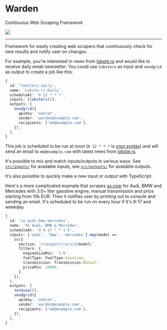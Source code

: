 # Warden

Continuous Web Scraping Framework

![](https://github.com/daGrevis/warden/workflows/warden/badge.svg)

---

Framework for easily creating web scrapers that continuously check for new
results and notify user on changes.

For example, you're interested in news from [lobste.rs](https://lobste.rs/) and
would like to receive daily email newsletter. You could use `lobsters` as input
and `sendgrid` as output to create a job like this:

```ts
{
  id: 'lobsters-daily',
  name: 'Lobste.rs Daily',
  scheduleAt: '0 12 * * *',
  inputs: [lobsters()],
  outputs: [
    sendgrid({
      apiKey: 'sekret',
      sender: 'warden@example.com',
      recipients: ['me@example.com'],
    }),
  ],
}
```

This job is scheduled to be run at noon (`0 12 * * *` is [cron
syntax](https://www.npmjs.com/package/node-schedule#cron-style-scheduling)) and
will send an email to `me@example.com` with latest news from
[lobste.rs](https://lobste.rs/).

It's possible to mix and match inputs/outputs in various ways. See
[`src/inputs/`](https://github.com/daGrevis/warden/tree/master/src/inputs) for
available inputs, see
[`src/outputs/`](https://github.com/daGrevis/warden/tree/master/src/outputs) for
available outputs.

It's also possible to quickly make a new input or output with TypeScript.

Here's a more complicated example that scrapes [ss.com](https://www.ss.com/) for
Audi, BMW and Mercedes with 3.0+ liter gasoline engine, manual transmission and
price starting from 10k EUR. Then it notifies user by printing out to console
and sending an email. It's scheduled to be run on every hour if it's 9-17 and
weekday.

```ts
{
  id: 'ss-audi-bmw-mercedes',
  name: 'SS Audi, BMW & Mercedes',
  scheduleAt: '0 9-17 * * 1-5',
  inputs: ['audi', 'bmw', 'mercedes'].map(model =>
    ss({
      section: `transport/cars/${model}`,
      filters: {
        engineSizeMin: '3.0',
        fuelType: FuelType.Gasoline,
        transmission: Transmission.Manual,
        priceMin: 10000,
      },
    }),
  ),
  outputs: [
    terminal(),
    sendgrid({
      apiKey: 'sekret',
      sender: 'warden@example.com',
      recipients: ['me@example.com'],
    }),
  ],
}
```
